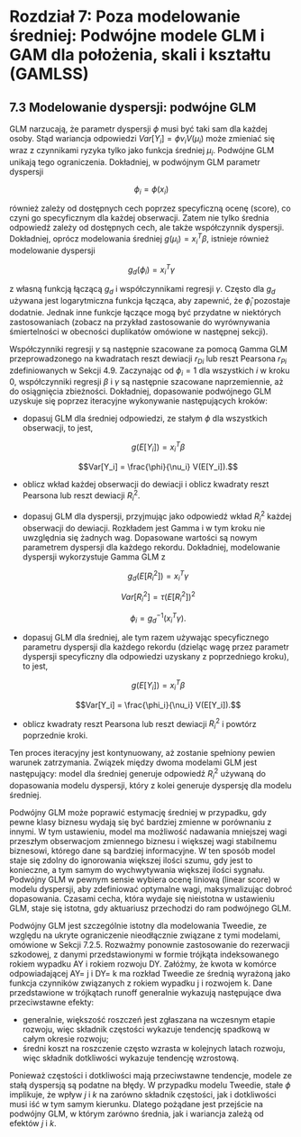# Rozdział 7: Poza modelowanie średniej: Podwójne modele GLM i GAM dla położenia, skali i kształtu (GAMLSS)

## **7.3 Modelowanie dyspersji: podwójne GLM**

GLM narzucają, że parametr dyspersji $\phi$ musi być taki sam dla każdej osoby. Stąd wariancja odpowiedzi $Var[Y_i] = \phi\nu_iV(\mu_i)$ może zmieniać się wraz z czynnikami ryzyka tylko jako funkcja średniej $\mu_i$. Podwójne GLM unikają tego ograniczenia. Dokładniej, w podwójnym GLM parametr dyspersji

$$\phi_i = \phi(x_i)$$

również zależy od dostępnych cech poprzez specyficzną ocenę (score), co czyni go specyficznym dla każdej obserwacji. Zatem nie tylko średnia odpowiedź zależy od dostępnych cech, ale także współczynnik dyspersji. Dokładniej, oprócz modelowania średniej $g(\mu_i) = x_i^T \beta$, istnieje również modelowanie dyspersji 

$$g_d (\phi_i) = x_i^T \gamma$$ 

z własną funkcją łączącą $g_d$ i współczynnikami regresji $\gamma$. Często dla $g_d$ używana jest logarytmiczna funkcja łącząca, aby zapewnić, że $\hat{\phi}_i$ pozostaje dodatnie. Jednak inne funkcje łączące mogą być przydatne w niektórych zastosowaniach (zobacz na przykład zastosowanie do wyrównywania śmiertelności w obecności duplikatów omówione w następnej sekcji).

Współczynniki regresji $\gamma$ są następnie szacowane za pomocą Gamma GLM przeprowadzonego na kwadratach reszt dewiacji $r_{Di}$ lub reszt Pearsona $r_{Pi}$ zdefiniowanych w Sekcji 4.9. Zaczynając od $\phi_i = 1$ dla wszystkich $i$ w kroku 0, współczynniki regresji $\beta$ i $\gamma$ są następnie szacowane naprzemiennie, aż do osiągnięcia zbieżności. Dokładniej, dopasowanie podwójnego GLM uzyskuje się poprzez iteracyjne wykonywanie następujących kroków:

* dopasuj GLM dla średniej odpowiedzi, ze stałym $\phi$ dla wszystkich obserwacji, to jest,

    $$g(E[Y_i]) = x_i^T \beta$$

    $$Var[Y_i] = \frac{\phi}{\nu_i} V(E[Y_i]).$$

* oblicz wkład każdej obserwacji do dewiacji i oblicz kwadraty reszt Pearsona lub reszt dewiacji $R_i^2$.
* dopasuj GLM dla dyspersji, przyjmując jako odpowiedź wkład $R_i^2$ każdej obserwacji do dewiacji. Rozkładem jest Gamma i w tym kroku nie uwzględnia się żadnych wag. Dopasowane wartości są nowym parametrem dyspersji dla każdego rekordu. Dokładniej, modelowanie dyspersji wykorzystuje Gamma GLM z

    $$g_d (E[R_i^2 ]) = x_i^T \gamma$$

    $$Var[R_i^2 ] = \tau (E[R_i^2 ])^2$$

    $$\phi_i = g_d^{-1} (x_i^T \gamma ).$$

* dopasuj GLM dla średniej, ale tym razem używając specyficznego parametru dyspersji dla każdego rekordu (dzieląc wagę przez parametr dyspersji specyficzny dla odpowiedzi uzyskany z poprzedniego kroku), to jest,

    $$g(E[Y_i]) = x_i^T \beta$$

    $$Var[Y_i] = \frac{\phi_i}{\nu_i} V(E[Y_i]).$$

* oblicz kwadraty reszt Pearsona lub reszt dewiacji $R_i^2$ i powtórz poprzednie kroki.

Ten proces iteracyjny jest kontynuowany, aż zostanie spełniony pewien warunek zatrzymania. Związek między dwoma modelami GLM jest następujący: model dla średniej generuje odpowiedź $R_i^2$ używaną do dopasowania modelu dyspersji, który z kolei generuje dyspersję dla modelu średniej.

Podwójny GLM może poprawić estymację średniej w przypadku, gdy pewne klasy biznesu wydają się być bardziej zmienne w porównaniu z innymi. W tym ustawieniu, model ma możliwość nadawania mniejszej wagi przeszłym obserwacjom zmiennego biznesu i większej wagi stabilnemu biznesowi, którego dane są bardziej informacyjne. W ten sposób model staje się zdolny do ignorowania większej ilości szumu, gdy jest to konieczne, a tym samym do wychwytywania większej ilości sygnału. Podwójny GLM w pewnym sensie wybiera ocenę liniową (linear score) w modelu dyspersji, aby zdefiniować optymalne wagi, maksymalizując dobroć dopasowania. Czasami cecha, która wydaje się nieistotna w ustawieniu GLM, staje się istotna, gdy aktuariusz przechodzi do ram podwójnego GLM.

Podwójny GLM jest szczególnie istotny dla modelowania Tweedie, ze względu na ukryte ograniczenie nieodłącznie związane z tymi modelami, omówione w Sekcji 7.2.5. Rozważmy ponownie zastosowanie do rezerwacji szkodowej, z danymi przedstawionymi w formie trójkąta indeksowanego rokiem wypadku AY i rokiem rozwoju DY. Załóżmy, że kwota w komórce odpowiadającej AY= j i DY= k ma rozkład Tweedie ze średnią wyrażoną jako funkcja czynników związanych z rokiem wypadku j i rozwojem k. Dane przedstawione w trójkątach runoff generalnie wykazują następujące dwa przeciwstawne efekty:

* generalnie, większość roszczeń jest zgłaszana na wczesnym etapie rozwoju, więc składnik częstości wykazuje tendencję spadkową w całym okresie rozwoju;
* średni koszt na roszczenie często wzrasta w kolejnych latach rozwoju, więc składnik dotkliwości wykazuje tendencję wzrostową.

Ponieważ częstości i dotkliwości mają przeciwstawne tendencje, modele ze stałą dyspersją są podatne na błędy. W przypadku modelu Tweedie, stałe $\phi$ implikuje, że wpływ $j$ i $k$ na zarówno składnik częstości, jak i dotkliwości musi iść w tym samym kierunku. Dlatego pożądane jest przejście na podwójny GLM, w którym zarówno średnia, jak i wariancja zależą od efektów $j$ i $k$.